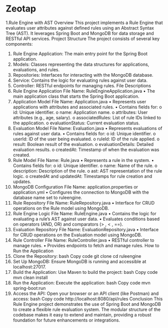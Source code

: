 # Zeotap

1.Rule Engine with AST 
Overview 
This project implements a Rule Engine that evaluates user attributes against defined rules using an 
Abstract Syntax Tree (AST). It leverages Spring Boot and MongoDB for data storage and RESTful API 
services. 
Project Structure 
The project consists of several key components: 
1. Rule Engine Application: The main entry point for the Spring Boot application. 
2. Models: Classes representing the data structures for applications, evaluations, and rules. 
3. Repositories: Interfaces for interacting with the MongoDB database. 
4. Service: Contains the logic for evaluating rules against user data. 
5. Controller: RESTful endpoints for managing rules. 
File Descriptions 
1. Rule Engine Application 
File Name: RuleEngineApplication.java 
• The main application class that starts the Spring Boot application. 
2. Application Model 
File Name: Application.java 
• Represents user applications with attributes and associated rules. 
• Contains fields for: 
o id: Unique identifier. 
o name: Application name. 
o attributes: User attributes (e.g., age, salary). 
o associatedRules: List of rule IDs linked to the application. 
o evaluationStatus: Current evaluation status. 
3. Evaluation Model 
File Name: Evaluation.java 
• Represents evaluations of rules against user data. 
• Contains fields for: 
o id: Unique identifier. 
o userId: ID of the user being evaluated. 
o ruleId: ID of the rule applied. 
o result: Boolean result of the evaluation. 
o evaluationDetails: Detailed evaluation results. 
o createdAt: Timestamp of when the evaluation was created. 
4. Rule Model 
File Name: Rule.java 
• Represents a rule in the system. 
• Contains fields for: 
o id: Unique identifier. 
o name: Name of the rule. 
o description: Description of the rule. 
o ast: AST representation of the rule logic. 
o createdAt and updatedAt: Timestamps for rule creation and updates. 
5. MongoDB Configuration 
File Name: application.properties or application.yml 
• Configures the connection to MongoDB with the database name set to ruleengine. 
6. Rule Repository 
File Name: RuleRepository.java 
• Interface for CRUD operations on the Rule model using MongoDB. 
7. Rule Engine Logic 
File Name: RuleEngine.java 
• Contains the logic for evaluating a rule’s AST against user data. 
• Evaluates conditions based on operators (AND, OR) and comparators (> , < , ==). 
8. Evaluation Repository 
File Name: EvaluationRepository.java 
• Interface for CRUD operations on the Evaluation model using MongoDB. 
9. Rule Controller 
File Name: RuleController.java 
• RESTful controller to manage rules. 
• Provides endpoints to fetch and manage rules. 
How to Run the Application 
1. Clone the Repository: 
bash 
Copy code 
git clone <repository-url> 
cd ruleengine 
2. Set Up MongoDB: Ensure MongoDB is running and accessible at localhost:27017. 
3. Build the Application: Use Maven to build the project: 
bash 
Copy code 
mvn clean install 
4. Run the Application: Execute the application: 
bash 
Copy code 
mvn spring-boot:run 
5. Access the API: Open your browser or an API client (like Postman) and access: 
bash 
Copy code 
http://localhost:8080/api/rules 
Conclusion 
This Rule Engine project demonstrates the use of Spring Boot and MongoDB to create a flexible rule 
evaluation system. The modular structure of the codebase makes it easy to extend and maintain, 
providing a robust foundation for future enhancements or integrations. 
